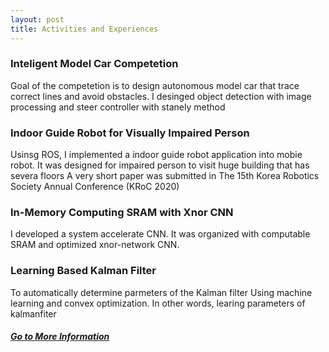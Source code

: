 ```yaml
---
layout: post
title: Activities and Experiences
---
```


### Inteligent Model Car Competetion
  Goal of the competetion is to design autonomous model car that trace correct lines and avoid obstacles. 
  I desinged object detection with image processing and steer controller with stanely method

### Indoor Guide Robot for Visually Impaired Person
  Usinsg ROS, I implemented a indoor guide robot application into mobie robot. 
  It was designed for impaired person to visit huge building that has severa floors 
  A very short paper was submitted in The 15th Korea Robotics Society Annual Conference (KRoC 2020)

### In-Memory Computing SRAM with Xnor CNN
  I developed a system accelerate CNN. It was organized with computable SRAM and optimized xnor-network CNN.  

### Learning Based Kalman Filter
  To automatically determine parmeters of the Kalman filter Using machine learning and convex optimization. In other words, learing parameters of kalmanfiter

##### [Go to More Information](https://gs-yoon.github.io/project/)

<!--### Robot Club
  Howdy! This is an example blog post that shows several types of HTML content supported in this theme.-->
